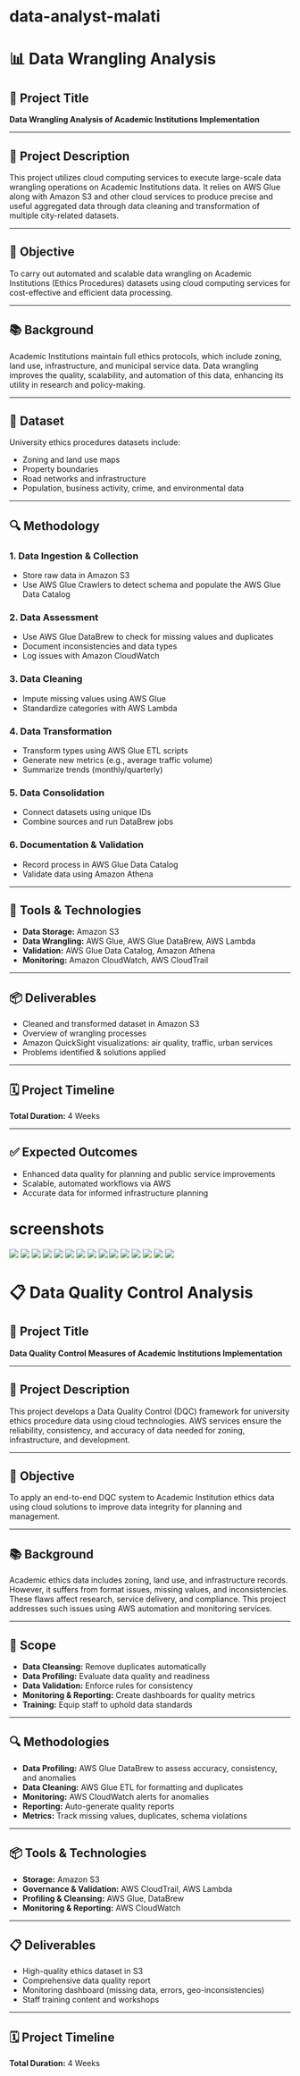 # data-analyst-malati
# 📊 Data Wrangling Analysis

## 📌 Project Title
**Data Wrangling Analysis of Academic Institutions Implementation**

---

## 📝 Project Description
This project utilizes cloud computing services to execute large-scale data wrangling operations on Academic Institutions data. It relies on AWS Glue along with Amazon S3 and other cloud services to produce precise and useful aggregated data through data cleaning and transformation of multiple city-related datasets.

---

## 🎯 Objective
To carry out automated and scalable data wrangling on Academic Institutions (Ethics Procedures) datasets using cloud computing services for cost-effective and efficient data processing.

---

## 📚 Background
Academic Institutions maintain full ethics protocols, which include zoning, land use, infrastructure, and municipal service data. Data wrangling improves the quality, scalability, and automation of this data, enhancing its utility in research and policy-making.

---

## 🧾 Dataset
University ethics procedures datasets include:
- Zoning and land use maps
- Property boundaries
- Road networks and infrastructure
- Population, business activity, crime, and environmental data

---

## 🔍 Methodology

### 1. Data Ingestion & Collection
- Store raw data in Amazon S3
- Use AWS Glue Crawlers to detect schema and populate the AWS Glue Data Catalog

### 2. Data Assessment
- Use AWS Glue DataBrew to check for missing values and duplicates
- Document inconsistencies and data types
- Log issues with Amazon CloudWatch

### 3. Data Cleaning
- Impute missing values using AWS Glue
- Standardize categories with AWS Lambda

### 4. Data Transformation
- Transform types using AWS Glue ETL scripts
- Generate new metrics (e.g., average traffic volume)
- Summarize trends (monthly/quarterly)

### 5. Data Consolidation
- Connect datasets using unique IDs
- Combine sources and run DataBrew jobs

### 6. Documentation & Validation
- Record process in AWS Glue Data Catalog
- Validate data using Amazon Athena

---

## 🧰 Tools & Technologies
- **Data Storage:** Amazon S3  
- **Data Wrangling:** AWS Glue, AWS Glue DataBrew, AWS Lambda  
- **Validation:** AWS Glue Data Catalog, Amazon Athena  
- **Monitoring:** Amazon CloudWatch, AWS CloudTrail  

---

## 📦 Deliverables
- Cleaned and transformed dataset in Amazon S3  
- Overview of wrangling processes  
- Amazon QuickSight visualizations: air quality, traffic, urban services  
- Problems identified & solutions applied  

---

## 🗓️ Project Timeline
**Total Duration:** 4 Weeks

---

## ✅ Expected Outcomes
- Enhanced data quality for planning and public service improvements  
- Scalable, automated workflows via AWS  
- Accurate data for informed infrastructure planning  

# screenshots
<img src="Picture12.png">
<img src="Picture13.png">
<img src="Picture14.png">
<img src="Picture15.png">
<img src="Picture16.png">
<img src="Picture17.png">
<img src="Picture18.png">
<img src="Picture19.png">
<img src="Picture20.png">
<img src="Picture21.png">
<img src="Picture22.png">
<img src="Picture23.png">
<img src="Picture24.png">
<img src="Picture25.png">
<img src="Picture26.png">

# 📋 Data Quality Control Analysis

## 📌 Project Title
**Data Quality Control Measures of Academic Institutions Implementation**

---

## 📝 Project Description
This project develops a Data Quality Control (DQC) framework for university ethics procedure data using cloud technologies. AWS services ensure the reliability, consistency, and accuracy of data needed for zoning, infrastructure, and development.

---

## 🎯 Objective
To apply an end-to-end DQC system to Academic Institution ethics data using cloud solutions to improve data integrity for planning and management.

---

## 📚 Background
Academic ethics data includes zoning, land use, and infrastructure records. However, it suffers from format issues, missing values, and inconsistencies. These flaws affect research, service delivery, and compliance. This project addresses such issues using AWS automation and monitoring services.

---

## 🎯 Scope
- **Data Cleansing:** Remove duplicates automatically  
- **Data Profiling:** Evaluate data quality and readiness  
- **Data Validation:** Enforce rules for consistency  
- **Monitoring & Reporting:** Create dashboards for quality metrics  
- **Training:** Equip staff to uphold data standards  

---

## 🔍 Methodologies

- **Data Profiling:** AWS Glue DataBrew to assess accuracy, consistency, and anomalies  
- **Data Cleaning:** AWS Glue ETL for formatting and duplicates  
- **Monitoring:** AWS CloudWatch alerts for anomalies  
- **Reporting:** Auto-generate quality reports  
- **Metrics:** Track missing values, duplicates, schema violations  

---

## 📦 Tools & Technologies

- **Storage:** Amazon S3  
- **Governance & Validation:** AWS CloudTrail, AWS Lambda  
- **Profiling & Cleansing:** AWS Glue, DataBrew  
- **Monitoring & Reporting:** AWS CloudWatch  

---

## 📋 Deliverables
- High-quality ethics dataset in S3  
- Comprehensive data quality report  
- Monitoring dashboard (missing data, errors, geo-inconsistencies)  
- Staff training content and workshops  

---

## 🗓️ Project Timeline
**Total Duration:** 4 Weeks

  
